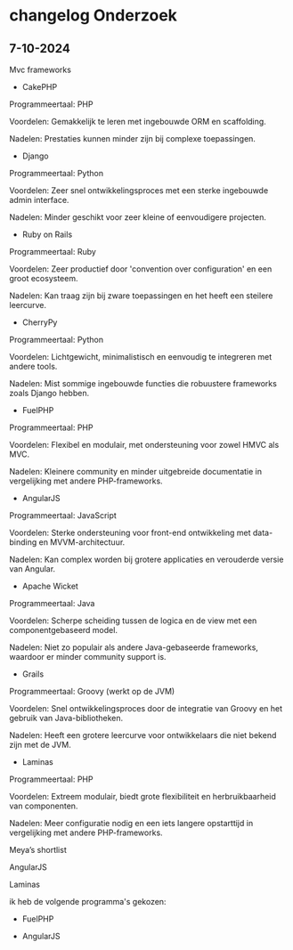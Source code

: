 # changelog Onderzoek

## 7-10-2024
Mvc frameworks

- CakePHP

Programmeertaal: PHP

Voordelen: Gemakkelijk te leren met ingebouwde ORM en scaffolding.

Nadelen: Prestaties kunnen minder zijn bij complexe toepassingen.

- Django

Programmeertaal: Python

Voordelen: Zeer snel ontwikkelingsproces met een sterke ingebouwde admin interface.

Nadelen: Minder geschikt voor zeer kleine of eenvoudigere projecten.

- Ruby on Rails

Programmeertaal: Ruby

Voordelen: Zeer productief door 'convention over configuration' en een groot ecosysteem.

Nadelen: Kan traag zijn bij zware toepassingen en het heeft een steilere leercurve.

- CherryPy

Programmeertaal: Python

Voordelen: Lichtgewicht, minimalistisch en eenvoudig te integreren met andere tools.

Nadelen: Mist sommige ingebouwde functies die robuustere frameworks zoals Django hebben.

- FuelPHP

Programmeertaal: PHP

Voordelen: Flexibel en modulair, met ondersteuning voor zowel HMVC als MVC.

Nadelen: Kleinere community en minder uitgebreide documentatie in vergelijking met andere PHP-frameworks.

- AngularJS

Programmeertaal: JavaScript

Voordelen: Sterke ondersteuning voor front-end ontwikkeling met data-binding en MVVM-architectuur.

Nadelen: Kan complex worden bij grotere applicaties en verouderde versie van Angular.

- Apache Wicket

Programmeertaal: Java

Voordelen: Scherpe scheiding tussen de logica en de view met een componentgebaseerd model.

Nadelen: Niet zo populair als andere Java-gebaseerde frameworks, waardoor er minder community support is.

- Grails

Programmeertaal: Groovy (werkt op de JVM)

Voordelen: Snel ontwikkelingsproces door de integratie van Groovy en het gebruik van Java-bibliotheken.

Nadelen: Heeft een grotere leercurve voor ontwikkelaars die niet bekend zijn met de JVM.

- Laminas

Programmeertaal: PHP

Voordelen: Extreem modulair, biedt grote flexibiliteit en herbruikbaarheid van componenten.

Nadelen: Meer configuratie nodig en een iets langere opstarttijd in vergelijking met andere PHP-frameworks.

Meya’s shortlist

AngularJS

Laminas



ik heb de volgende programma's gekozen:

- FuelPHP

- AngularJS 

 

 




